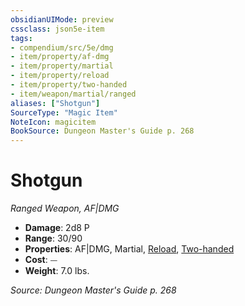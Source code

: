 ```yaml
---
obsidianUIMode: preview
cssclass: json5e-item
tags:
- compendium/src/5e/dmg
- item/property/af-dmg
- item/property/martial
- item/property/reload
- item/property/two-handed
- item/weapon/martial/ranged
aliases: ["Shotgun"]
SourceType: "Magic Item"
NoteIcon: magicitem
BookSource: Dungeon Master's Guide p. 268
---
```

# Shotgun
*Ranged Weapon, AF|DMG*  

- **Damage**: 2d8 P
- **Range**: 30/90
- **Properties**: AF|DMG, Martial, [Reload](/3-Mechanics/CLI/rules/item-properties.md#Reload), [Two-handed](/3-Mechanics/CLI/rules/item-properties.md#Two-handed)
- **Cost**: ⏤
- **Weight**: 7.0 lbs.

*Source: Dungeon Master's Guide p. 268*